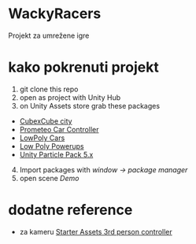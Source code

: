 # WackyRacers
Projekt za umrežene igre

# kako pokrenuti projekt
1) git clone this repo
2) open as project with Unity Hub
3) on Unity Assets store grab these packages
* [CubexCube city](https://assetstore.unity.com/packages/3d/environments/urban/cubexcube-free-city-pack-i-199815)
* [Prometeo Car Controller](https://assetstore.unity.com/packages/tools/physics/prometeo-car-controller-209444)
* [LowPoly Cars](https://assetstore.unity.com/packages/3d/vehicles/lowpoly-cars-amazing-car-pack-for-mobiles-194643)
* [Low Poly Powerups](https://assetstore.unity.com/packages/3d/props/low-poly-powerups-212079)
* [Unity Particle Pack 5.x](https://assetstore.unity.com/packages/essentials/asset-packs/unity-particle-pack-5-x-73777)
4) Import packages with *window -> package manager*
5) open scene *Demo*

# dodatne reference
* za kameru [Starter Assets 3rd person controller](https://assetstore.unity.com/packages/essentials/starter-assets-third-person-character-controller-196526) 



